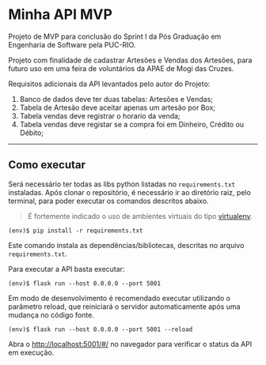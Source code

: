 # Minha API MVP

Projeto de MVP para conclusão do Sprint I da Pós Graduação em Engenharia de Software pela PUC-RIO.

Projeto com finalidade de cadastrar Artesões e Vendas dos Artesões, para futuro uso em uma feira de voluntários da APAE de 
Mogi das Cruzes.

Requisitos adicionais da API levantados pelo autor do Projeto:
1) Banco de dados deve ter duas tabelas: Artesões e Vendas;
2) Tabela de Artesão deve aceitar apenas um artesão por Box;
3) Tabela vendas deve registrar o horario da venda;
4) Tabela vendas deve registar se a compra foi em Dinheiro, Crédito ou Débito;

---
## Como executar 

Será necessário ter todas as libs python listadas no `requirements.txt` instaladas.
Após clonar o repositório, é necessário ir ao diretório raiz, pelo terminal, para poder executar os comandos descritos abaixo.

> É fortemente indicado o uso de ambientes virtuais do tipo [virtualenv](https://virtualenv.pypa.io/en/latest/installation.html).

```
(env)$ pip install -r requirements.txt
```

Este comando instala as dependências/bibliotecas, descritas no arquivo `requirements.txt`.

Para executar a API  basta executar:

```
(env)$ flask run --host 0.0.0.0 --port 5001
```

Em modo de desenvolvimento é recomendado executar utilizando o parâmetro reload, que reiniciará o servidor
automaticamente após uma mudança no código fonte. 

```
(env)$ flask run --host 0.0.0.0 --port 5001 --reload
```

Abra o [http://localhost:5001/#/](http://localhost:5001/#/) no navegador para verificar o status da API em execução.
